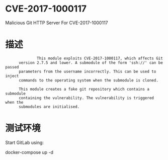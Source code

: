 # CVE-2017-1000117
 Malicious Git HTTP Server For CVE-2017-1000117

# 描述
                  This module exploits CVE-2017-1000117, which affects Git
          version 2.7.5 and lower. A submodule of the form 'ssh://' can be passed
          parameters from the username incorrectly. This can be used to inject
          commands to the operating system when the submodule is cloned.
 
          This module creates a fake git repository which contains a submodule
          containing the vulnerability. The vulnerability is triggered when the
          submodules are initialised.

# 测试环境
Start GitLab using:

docker-compose up -d

